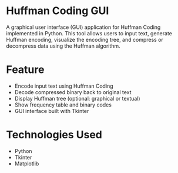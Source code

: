 # Huffman Coding GUI #
A graphical user interface (GUI) application for Huffman Coding implemented in Python. 
This tool allows users to input text, generate Huffman encoding, visualize the encoding tree, and compress or decompress data using the Huffman algorithm.

# Feature #
- Encode input text using Huffman Coding
- Decode compressed binary back to original text
- Display Huffman tree (optional: graphical or textual)
- Show frequency table and binary codes
- GUI interface built with Tkinter

# Technologies Used #
- Python
- Tkinter
- Matplotlib

